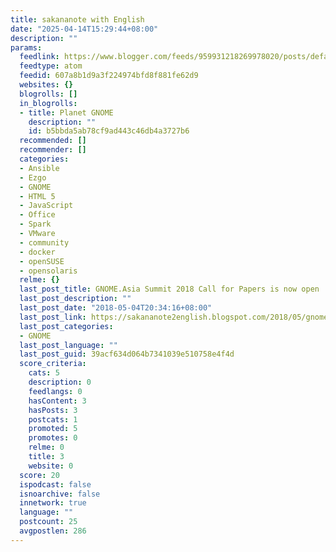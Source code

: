 ```yaml
---
title: sakananote with English
date: "2025-04-14T15:29:44+08:00"
description: ""
params:
  feedlink: https://www.blogger.com/feeds/959931218269978020/posts/default/-/GNOME
  feedtype: atom
  feedid: 607a8b1d9a3f224974bfd8f881fe62d9
  websites: {}
  blogrolls: []
  in_blogrolls:
  - title: Planet GNOME
    description: ""
    id: b5bbda5ab78cf9ad443c46db4a3727b6
  recommended: []
  recommender: []
  categories:
  - Ansible
  - Ezgo
  - GNOME
  - HTML 5
  - JavaScript
  - Office
  - Spark
  - VMware
  - community
  - docker
  - openSUSE
  - opensolaris
  relme: {}
  last_post_title: GNOME.Asia Summit 2018 Call for Papers is now open
  last_post_description: ""
  last_post_date: "2018-05-04T20:34:16+08:00"
  last_post_link: https://sakananote2english.blogspot.com/2018/05/gnomeasia-summit-2018-call-for-papers.html
  last_post_categories:
  - GNOME
  last_post_language: ""
  last_post_guid: 39acf634d064b7341039e510758e4f4d
  score_criteria:
    cats: 5
    description: 0
    feedlangs: 0
    hasContent: 3
    hasPosts: 3
    postcats: 1
    promoted: 5
    promotes: 0
    relme: 0
    title: 3
    website: 0
  score: 20
  ispodcast: false
  isnoarchive: false
  innetwork: true
  language: ""
  postcount: 25
  avgpostlen: 286
---
```


